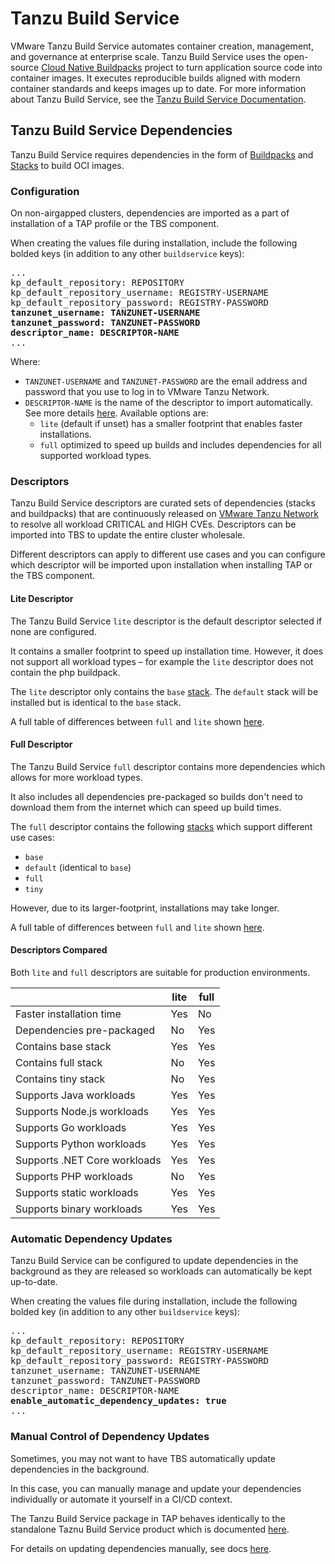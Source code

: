 # Tanzu Build Service

VMware Tanzu Build Service automates container creation, management, and governance at enterprise scale. Tanzu Build Service uses the open-source [Cloud Native Buildpacks](https://buildpacks.io/) project to turn application source code into container images. It executes reproducible builds aligned with modern container standards and keeps images up to date. For more information about Tanzu Build Service, see the [Tanzu Build Service Documentation](https://docs.vmware.com/en/VMware-Tanzu-Build-Service/index.html).

## <a id="dependencies"> Tanzu Build Service Dependencies

Tanzu Build Service requires dependencies in the form of [Buildpacks](https://docs.vmware.com/en/VMware-Tanzu-Buildpacks/index.html) and [Stacks](https://docs.vmware.com/en/VMware-Tanzu-Buildpacks/services/tanzu-buildpacks/GUID-stacks.html) to build OCI images.

### <a id="dependencies-configuration"> Configuration

On non-airgapped clusters, dependencies are imported as a part of installation of a TAP profile or the TBS component.

When creating the values file during installation, include the following bolded keys (in addition to any other `buildservice` keys):

<pre>
...
kp_default_repository: REPOSITORY
kp_default_repository_username: REGISTRY-USERNAME
kp_default_repository_password: REGISTRY-PASSWORD
<b>tanzunet_username: TANZUNET-USERNAME
tanzunet_password: TANZUNET-PASSWORD
descriptor_name: DESCRIPTOR-NAME</b>
...
</pre>

Where:
- `TANZUNET-USERNAME` and `TANZUNET-PASSWORD` are the email address and password that you use to log in to VMware Tanzu Network.
- `DESCRIPTOR-NAME` is the name of the descriptor to import automatically. See more details [here](#dependencies-descriptors). Available options are:
    * `lite` (default if unset) has a smaller footprint that enables faster installations.
    * `full` optimized to speed up builds and includes dependencies for all supported workload types.

### <a id="dependencies-descriptors"> Descriptors

Tanzu Build Service descriptors are curated sets of dependencies (stacks and buildpacks) that are continuously released on [VMware Tanzu Network](https://network.pivotal.io/) to resolve all workload CRITICAL and HIGH CVEs.
Descriptors can be imported into TBS to update the entire cluster wholesale.

Different descriptors can apply to different use cases and you can configure which descriptor will be imported upon installation when installing TAP or the TBS component.

#### <a id="dependencies-descriptors-lite"> Lite Descriptor

The Tanzu Build Service `lite` descriptor is the default descriptor selected if none are configured.

It contains a smaller footprint to speed up installation time. However, it does not support all workload types – for example the `lite` descriptor does not contain the php buildpack.

The `lite` descriptor only contains the `base` [stack](https://docs.pivotal.io/tanzu-buildpacks/stacks.html). The `default` stack will be installed but is identical to the `base` stack.

A full table of differences between `full` and `lite` shown [here](#descriptors-table).

#### <a id="dependencies-descriptors-full"> Full Descriptor

The Tanzu Build Service `full` descriptor contains more dependencies which allows for more workload types.

It also includes all dependencies pre-packaged so builds don't need to download them from the internet which can speed up build times.

The `full` descriptor contains the following [stacks](https://docs.pivotal.io/tanzu-buildpacks/stacks.html) which support different use cases:
- `base`
- `default` (identical to `base`)
- `full`
- `tiny`

However, due to its larger-footprint, installations may take longer.

A full table of differences between `full` and `lite` shown [here](#descriptors-table).

#### <a id="dependencies-descriptors-compared"> Descriptors Compared

Both `lite` and `full` descriptors are suitable for production environments.

|  | lite | full |
|---|---|---|
| Faster installation time | Yes | No |
| Dependencies pre-packaged | No | Yes |
| Contains base stack | Yes | Yes |
| Contains full stack | No | Yes |
| Contains tiny stack | No | Yes |
| Supports Java workloads | Yes | Yes |
| Supports Node.js workloads | Yes | Yes |
| Supports Go workloads | Yes | Yes |
| Supports Python workloads | Yes | Yes |
| Supports .NET Core workloads | Yes | Yes |
| Supports PHP workloads | No | Yes |
| Supports static workloads | Yes | Yes |
| Supports binary workloads | Yes | Yes |

### <a id="dependencies-auto-updates"> Automatic Dependency Updates

Tanzu Build Service can be configured to update dependencies in the background as they are released so workloads can automatically be kept up-to-date.

When creating the values file during installation, include the following bolded key (in addition to any other `buildservice` keys):

<pre>
...
kp_default_repository: REPOSITORY
kp_default_repository_username: REGISTRY-USERNAME
kp_default_repository_password: REGISTRY-PASSWORD
tanzunet_username: TANZUNET-USERNAME
tanzunet_password: TANZUNET-PASSWORD
descriptor_name: DESCRIPTOR-NAME
<b>enable_automatic_dependency_updates: true</b>
...
</pre>

### <a id="dependencies-manual"> Manual Control of Dependency Updates

Sometimes, you may not want to have TBS automatically update dependencies in the background.

In this case, you can manually manage and update your dependencies individually or automate it yourself in a CI/CD context.

The Tanzu Build Service package in TAP behaves identically to the standalone Taznu Build Service product which is documented [here](https://docs.vmware.com/en/VMware-Tanzu-Build-Service/index.html).

For details on updating dependencies manually, see docs [here](https://docs.vmware.com/en/Tanzu-Build-Service/1.5/vmware-tanzu-build-service-v15/GUID-updating-deps.html#bulk-update).
